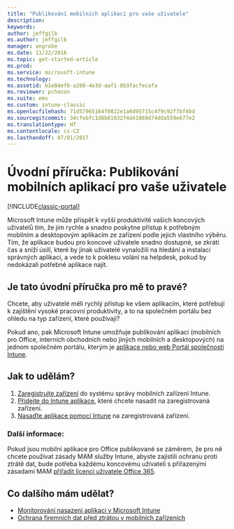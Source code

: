 ```yaml
---
title: "Publikování mobilních aplikací pro vaše uživatele"
description: 
keywords: 
author: jeffgilb
ms.author: jeffgilb
manager: angrobe
ms.date: 11/22/2016
ms.topic: get-started-article
ms.prod: 
ms.service: microsoft-intune
ms.technology: 
ms.assetid: b1e84ef8-a260-4e3d-aaf1-8b3facfecafa
ms.reviewer: pchacon
ms.suite: ems
ms.custom: intune-classic
ms.openlocfilehash: 71d57965164f0822e1a6d95715c4f9c92f7bf4bd
ms.sourcegitcommit: 34cfebfc1d8b81032f4d41869d74dda559e677e2
ms.translationtype: HT
ms.contentlocale: cs-CZ
ms.lasthandoff: 07/01/2017
---
```

# <a name="quick-start-guide-publish-mobile-apps-to-your-users"></a>Úvodní příručka: Publikování mobilních aplikací pro vaše uživatele

[!INCLUDE[classic-portal](../includes/classic-portal.md)]

Microsoft Intune může přispět k vyšší produktivitě vašich koncových uživatelů tím, že jim rychle a snadno poskytne přístup k potřebným mobilním a desktopovým aplikacím ze zařízení podle jejich vlastního výběru. Tím, že aplikace budou pro koncové uživatele snadno dostupné, se zkrátí čas a sníží úsilí, které by jinak uživatelé vynaložili na hledání a instalaci správných aplikací, a vede to k poklesu volání na helpdesk, pokud by nedokázali potřebné aplikace najít.   

## <a name="is-this-quick-start-guide-right-for-me"></a>Je tato úvodní příručka pro mě to pravé?
Chcete, aby uživatelé měli rychlý přístup ke všem aplikacím, které potřebují k zajištění vysoké pracovní produktivity, a to na společném portálu bez ohledu na typ zařízení, které používají?

Pokud ano, pak Microsoft Intune umožňuje publikování aplikací (mobilních pro Office, interních obchodních nebo jiných mobilních a desktopových) na jednom společném portálu, kterým je [aplikace nebo web Portál společnosti Intune](/intune-user-help/company-portal-frequently-asked-questions).

## <a name="how-do-i-do-it"></a>Jak to udělám?
1.  [Zaregistrujte zařízení](/intune-classic/deploy-use/enroll-devices-in-microsoft-intune) do systému správy mobilních zařízení Intune.
2.  [Přidejte do Intune aplikace](/intune-classic/deploy-use/add-apps-for-mobile-devices-in-microsoft-intune), které chcete nasadit na zaregistrovaná zařízení.
3.  [Nasaďte aplikace pomocí Intune](/intune-classic/deploy-use/deploy-apps) na zaregistrovaná zařízení.

### <a name="additional-information"></a>Další informace:
Pokud jsou mobilní aplikace pro Office publikované se záměrem, že pro ně chcete používat zásady MAM služby Intune, abyste zajistili ochranu proti ztrátě dat, bude potřeba každému koncovému uživateli s přiřazenými zásadami MAM [přiřadit licenci uživatele Office 365](https://support.office.com/article/Assign-or-remove-licenses-for-Office-365-for-business-997596b5-4173-4627-b915-36abac6786dc).

## <a name="what-should-i-do-next"></a>Co dalšího mám udělat?
- [Monitorování nasazení aplikací v Microsoft Intune](/intune-classic/deploy-use/monitor-apps-in-microsoft-intune)
- [Ochrana firemních dat před ztrátou v mobilních zařízeních](/intune-classic/deploy-use/protect-app-data-using-mobile-app-management-policies-with-microsoft-intune)
